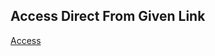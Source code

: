 ## Access Direct From Given Link

[Access](https://riteshhvishwakarma.github.io/JavascriptMiniProjects/)
